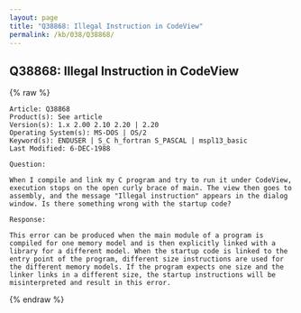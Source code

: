 ```yaml
---
layout: page
title: "Q38868: Illegal Instruction in CodeView"
permalink: /kb/038/Q38868/
---
```


## Q38868: Illegal Instruction in CodeView

{% raw %}

	Article: Q38868
	Product(s): See article
	Version(s): 1.x 2.00 2.10 2.20 | 2.20
	Operating System(s): MS-DOS | OS/2
	Keyword(s): ENDUSER | S_C h_fortran S_PASCAL | mspl13_basic
	Last Modified: 6-DEC-1988
	
	Question:
	
	When I compile and link my C program and try to run it under CodeView,
	execution stops on the open curly brace of main. The view then goes to
	assembly, and the message "Illegal instruction" appears in the dialog
	window. Is there something wrong with the startup code?
	
	Response:
	
	This error can be produced when the main module of a program is
	compiled for one memory model and is then explicitly linked with a
	library for a different model. When the startup code is linked to the
	entry point of the program, different size instructions are used for
	the different memory models. If the program expects one size and the
	linker links in a different size, the startup instructions will be
	misinterpreted and result in this error.

{% endraw %}

